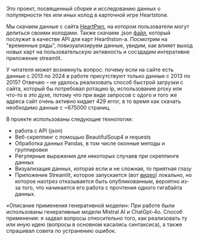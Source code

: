 Это проект, посвященный сборке и исследованию данных о популярности тех или иных колод в карточной игре Heartstone. 

Мы скачаем данные с сайта [HeartPwn](https://www.hearthpwn.com/), на котором пользователи могут делиться своими колодами. Также скачаем .json [файл](https://hearthstonejson.com/docs/cards.html), который послужит в качестве API для карт Hearthston-а. Посмотрим на "временные ряды", повизуализируем данные, увидим, как влияет выход новых карт на пользовательскую активность и сосздадим интеративне приложение streamlit. 

У читателя может возникнуть вопрос: почему если на сайте есть данные с 2013 по 2024 в работе присутствуют только данные с 2013 по 2015?
Отвечаю – не удалось реализовать способ быстрой загрузки с сайта, который бы потребовал ротацию ip, использование proxy или что-то в это духе, потому что при виде запросов с одого и того же адреса сайт очень активно кидает 429 error, в то время как скачать необходимо данные с ~675000 страниц.

В проекте использованы следующие технологии:

- работа с API (json)
- Веб-скреппинг с помощью BeautifulSoup4 и requests
- Обработка данных Pandas, в том числе оконные методы и группировки
- Регулярные выражения для некоторых случаев при скреппинге данных
- Визуализация данных, которая если и не сложная, то приятная глазу
- Приложение Streamlit, которое запускается (вот [видео](https://drive.google.com/file/d/1adAAO_PUg3Wq7X3SK_fbQUmq1AHCocyw/view?usp=sharing)) локально, но которое наотрез отказывается быть опубликованным, вероятно из-за того, что начинается его работа с прочтения одного гигабайта данных.

«Описание применения генеративной модели»:
При работе были использованы генеративные модели Mistral AI и ChatGpt-4o. Способ применения: я задвал вопросы относительно того, как реализовать ту или иную идею (вопросы в основном касались синтаксиса), а также спрашивал совета по устранению ошибок.